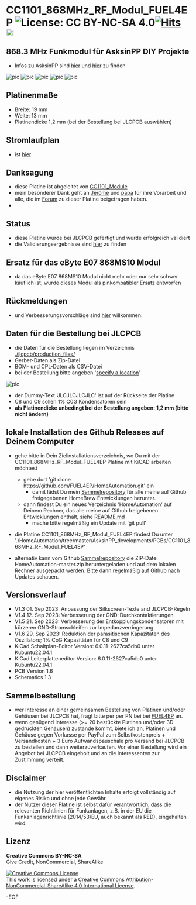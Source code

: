 # CC1101_868MHz_RF_Modul_FUEL4EP ![License: CC BY-NC-SA 4.0](https://img.shields.io/badge/License-CC%20BY--NC--SA%204.0-lightgrey.svg)[![Hits](https://hits.seeyoufarm.com/api/count/incr/badge.svg?url=https%3A%2F%2Fgithub.com%2FFUEL4EP%2FHomeAutomation%2Ftree%2Fmaster%2FAsksinPP_developments%2FPCBs%2FCC1101_868MHz_RF_Modul_FUEL4EP&count_bg=%2379C83D&title_bg=%23555555&icon=&icon_color=%23E7E7E7&title=hits&edge_flat=false)](https://hits.seeyoufarm.com) <a href='https://ko-fi.com/FUEL4EP' target='_blank'><img height='20' style='border:0px;height:20px;' src='https://cdn.ko-fi.com/cdn/kofi1.png?v=2' border='0' alt='Buy Me a Coffee at ko-fi.com' /></a>

## 868.3 MHz Funkmodul für AsksinPP DIY Projekte

- Infos zu AsksinPP sind [hier](https://asksinpp.de) und [hier](https://asksinpp.de/Grundlagen/01_hardware.html#verdrahtung) zu finden

![pic](PNGs/CC1101_868MHz_RF_Modul_FUEL4EP_PCB_3D_top.png)
![pic](PNGs/CC1101_868MHz_RF_Modul_FUEL4EP_PCB_KiCAD.png)
![pic](PNGs/CC1101_868MHz_RF_Modul_FUEL4EP_top_silkscreen.png)
![pic](Pictures_of_JLCPCB_prototypes/CC1101_868MHz_RF_Modul_FUEL4EP_PCB_top_JLCPCB_assembled_prototype_V1.6.png)
![pic](PNGs/prototype_1_on_HB-UNI-SEN-BATT_ATMega1284P_E07-868MS10_FUEL4EP.png)


## Platinenmaße

- Breite: 19 mm
- Weite: 13 mm
- Platinendicke 1,2 mm (bei der Bestellung bei JLCPCB auswählen)

## Stromlaufplan

- ist [hier](./Schematics/CC1101_868MHz_RF_Modul_FUEL4EP.pdf)

## Danksagung

- diese Platine ist abgeleitet von [CC1101_Module](https://github.com/jp112sdl/CC1101_Module)
- mein besonderer Dank geht an [Jérôme](https://github.com/jp112sdl) und [papa](https://github.com/pa-pa) für ihre Vorarbeit und alle, die im [Forum](https://homematic-forum.de/forum/viewtopic.php?f=76&t=79770&sid=9a4abe34301506f133d423b0580074a5) zu dieser Platine beigetragen haben.
-
## Status

- diese Platine wurde bei JLCPCB gefertigt und wurde erfolgreich validiert
- die Validierungsergebnisse sind [hier](./Prototype_Validation) zu finden

## Ersatz für das eByte E07 868MS10 Modul

- da das eByte E07 868MS10 Modul nicht mehr oder nur sehr schwer käuflich ist, wurde dieses Modul als pinkompatibler Ersatz entworfen

## Rückmeldungen

- und Verbesserungsvorschläge sind [hier](https://homematic-forum.de/forum/viewtopic.php?f=76&t=79770&sid=9a4abe34301506f133d423b0580074a5) willkommen.

## Daten für die Bestellung bei JLCPCB

- die Daten für die Bestellung liegen im Verzeichnis [./jlcpcb/production_files/](./jlcpcb/production_files/)
- Gerber-Daten als Zip-Datei
- BOM- und CPL-Daten als CSV-Datei
- bei der Bestellung bitte angeben '[specify a location](https://jlcpcb.com/help/article/50-How-to-remove-order-number-from-your-PCB)'

![pic](./Pictures_of_JLCPCB_prototypes/specify_an_order_number.png)

- der  Dummy-Text 'JLCJLCJLCJLC' ist auf der Rückseite der Platine
- C8 und C9 sollen 1% C0G Kondensatoren sein
- **als Platinendicke unbedingt bei der Bestellung angeben: 1,2 mm (bitte nicht ändern)**

## lokale Installation des Github Releases auf Deinem Computer

- gehe bitte in Dein Zielinstallationsverzeichnis, wo Du mit der CC1101_868MHz_RF_Modul_FUEL4EP Platine mit KiCAD arbeiten möchtest

  - gebe dort 'git clone https://github.com/FUEL4EP/HomeAutomation.git' ein
	  + damit lädst Du mein [Sammelrepository](https://github.com/FUEL4EP/HomeAutomation) für alle meine auf Github freigegebenen HomeBrew Entwicklungen herunter.
  - dann findest Du ein neues Verzeichnis 'HomeAutomation' auf Deinem Rechner, das alle meine auf Github freigebenen Entwicklungen enthält, siehe [README.md](https://github.com/FUEL4EP/HomeAutomation/blob/master/README.md)
  	+ mache bitte regelmäßig ein Update mit 'git pull'
 -	die Platine CC1101_868MHz_RF_Modul_FUEL4EP findest Du unter './HomeAutomation/tree/master/AsksinPP_developments/PCBs/CC1101_868MHz_RF_Modul_FUEL4EP'
 
- alternativ kann vom Github [Sammelrepository](https://github.com/FUEL4EP/HomeAutomation) die ZIP-Datei HomeAutomation-master.zip heruntergeladen und auf dem lokalen Rechner ausgepackt werden. Bitte dann regelmäßig auf Github nach Updates schauen.


## Versionsverlauf

-   V1.3 01. Sep 2023: Anpassung der Silkscreen-Texte and JLCPCB-Regeln
-   V1.4 12. Sep 2023: Verbesserung der GND-Durchkontaktierungen
-   V1.5 21. Sep 2023: Verbesserung der Entkopplungskondensatoren mit kürzeren GND-Stromschleifen zur Impedanzverringerung
-   V1.6 29. Sep 2023: Reduktion der parasitischen Kapazitäten des Oszillators; 1% CoG Kapazitäten für C8 und C9
- KiCad Schaltplan-Editor Version: 6.0.11-2627ca5db0 unter Kubuntu22.04.1
- KiCad Leiterplatteneditor Version: 6.0.11-2627ca5db0 unter Kubuntu22.04.1
- PCB Version 1.6
- Schematics  1.3

## Sammelbestellung

- wer Interesse an einer gemeinsamen Bestellung von Platinen und/oder Gehäusen bei JLCPCB hat, fragt bitte per per PN bei bei [FUEL4EP](https://homematic-forum.de/forum/ucp.php?i=pm&mode=compose&u=20685) an.
- wenn genügend Interesse (>= 20 bestückte Platinen und/oder 3D gedruckten Gehäusen) zustande kommt, biete ich an, Platinen  und Gehäuse gegen Vorkasse per PayPal zum Selbstkostenpreis + Versandkosten + 3 Euro Aufwandspauschale pro Versand bei JLCPCB zu bestellen und dann weiterzuverkaufen. Vor einer Bestellung wird ein Angebot bei JLCPCB eingeholt und an die Interessenten zur Zustimmung verteilt.

## Disclaimer

-   die Nutzung der hier veröffentlichten Inhalte erfolgt vollständig auf eigenes Risiko und ohne jede Gewähr.
-	der Nutzer dieser Platine ist selbst dafür verantwortlich, dass die relevanten Richtlinien für Funkanlagen, z.B. in der EU die Funkanlagenrichtlinie (2014/53/EU, auch bekannt als RED), eingehalten wird.

## Lizenz 

**Creative Commons BY-NC-SA**<br>
Give Credit, NonCommercial, ShareAlike

<a rel="license" href="http://creativecommons.org/licenses/by-nc-sa/4.0/"><img alt="Creative Commons License" style="border-width:0" src="https://i.creativecommons.org/l/by-nc-sa/4.0/88x31.png" /></a><br />This work is licensed under a <a rel="license" href="http://creativecommons.org/licenses/by-nc-sa/4.0/">Creative Commons Attribution-NonCommercial-ShareAlike 4.0 International License</a>.


-EOF
	

